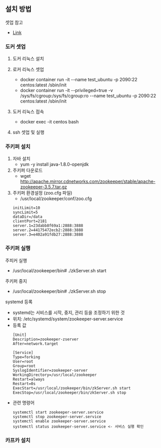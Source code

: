 ## 설치 방법
셋업 참고 
- [Link](https://austcoconut.tistory.com/entry/%EB%AC%B4%EC%9E%91%EC%A0%95-%EB%94%B0%EB%9D%BC-%ED%95%98%EA%B8%B0-LinuxUbuntu-SSH-%EC%9B%90%EA%B2%A9-%EC%A0%91%EC%86%8D-%ED%99%98%EA%B2%BD-%EA%B5%AC%EC%B6%95-feat-Docker-container?category=1085659)

### 도커 셋업
1. 도커 리눅스 설치
2. 로커 리눅스 셋업
   - docker container run -it --name test_ubuntu -p 2090:22 centos:latest /sbin/init
   - docker container run -it --privileged=true -v /sys/fs/cgroup:/sys/fs/cgroup:ro --name test_ubuntu -p 2090:22 centos:latest /sbin/init
3. 도커 리눅스 접속
   - docker exec -it centos bash

3. ssh 셋업 및 실행

### 주키퍼 설치
1. 자바 설치
   - yum -y install java-1.8.0-openjdk
2. 주키퍼 다운로드
   - wget http://apache.mirror.cdnetworks.com/zookeeper/stable/apache-zookeeper-3.5.7.tar.gz
3. 주키퍼 환경설정 (zoo.cfg 파일)
   - /usr/local/zookeeper/conf/zoo.cfg
   ~~~
   initLimit=10
   syncLimit=5
   dataDir=/data
   clientPort=2181
   server.1=23dabb8f69a1:2888:3888
   server.2=44175472ecb2:2888:3888
   server.3=e402a91fdb27:2888:3888
   ~~~

### 주키퍼 실행
주피커 실행
- /usr/local/zookeeper/bin# ./zkServer.sh start

주키퍼 중지
- /usr/local/zookeeper/bin# ./zkServer.sh stop

systemd 등록
- systemd는 서비스를 시작, 중지, 관리 등을 조정하기 위한 것
- 위치: /etc/systemd/system/zookeeper-server.service
- 등록 값
   ~~~
   [Unit]
   Description=zookeeper-zserver
   After=network.target

   [Service]
   Type=forking
   User=root
   Group=root
   SyslogIdentifier=zookeeper-server
   WorkingDirectory=/usr/local/zookeeper
   Restart=always
   Restart=0s
   ExecStart=/usr/local/zookeeper/bin/zkServer.sh start
   ExecStop=/usr/local/zookeeper/bin/zkServer.sh stop
   ~~~
- 관련 명령어
   ~~~
   systemctl start zookeeper-server.service
   systemctl stop zookeeper-server.service
   systemctl enable zookeeper-server.service
   systemctl status zookeeper-server.service <- 서비스 실행 확인
   ~~~

### 카프카 설치
